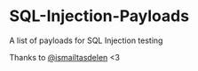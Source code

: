 # SQL-Injection-Payloads
A list of payloads for SQL Injection testing


Thanks to [@ismailtasdelen](https://github.com/ismailtasdelen) <3
